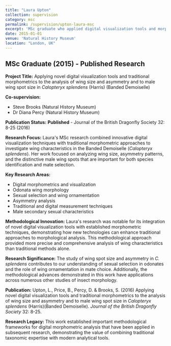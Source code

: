 ```yaml
---
title: "Laura Upton"
collection: supervision
category: msc
permalink: /supervision/upton-laura-msc
excerpt: 'MSc graduate who applied digital visualization tools and morphometrics to analyze wing characteristics in Calopteryx splendens.'
date: 2015-01-01
venue: 'Natural History Museum'
location: "London, UK"
---
```


## MSc Graduate (2015) - Published Research

**Project Title:** Applying novel digital visualization tools and traditional morphometrics to the analysis of wing size and asymmetry and to male wing spot size in *Calopteryx splendens* (Harris) (Banded Demoiselle)

**Co-supervision:** 
- Steve Brooks (Natural History Museum)
- Dr Diana Percy (Natural History Museum)

**Publication Status:** **Published** - Journal of the British Dragonfly Society 32: 8-25 (2016)

**Research Focus:**
Laura's MSc research combined innovative digital visualization techniques with traditional morphometric approaches to investigate wing characteristics in the Banded Demoiselle (*Calopteryx splendens*). Her work focused on analyzing wing size, asymmetry patterns, and the distinctive male wing spots that are important for both species identification and mate selection.

**Key Research Areas:**
- Digital morphometrics and visualization
- Odonata wing morphology
- Sexual selection and wing ornamentation
- Asymmetry analysis
- Traditional and digital measurement techniques
- Male secondary sexual characteristics

**Methodological Innovation:**
Laura's research was notable for its integration of novel digital visualization tools with established morphometric techniques, demonstrating how new technologies can enhance traditional approaches to morphological analysis. This methodological approach provided more precise and comprehensive analysis of wing characteristics than traditional methods alone.

**Research Significance:**
The study of wing spot size and asymmetry in *C. splendens* contributes to our understanding of sexual selection in odonates and the role of wing ornamentation in mate choice. Additionally, the methodological advances demonstrated in this work have applications across numerous other studies of insect morphology.

**Publication:**
Upton, L., Price, B., Percy, D. & Brooks, S. (2016) Applying novel digital visualization tools and traditional morphometrics to the analysis of wing size and asymmetry and to male wing spot size in *Calopteryx splendens* (Harris)(Banded Demoiselle). *Journal of the British Dragonfly Society* 32: 8-25.

**Research Legacy:**
This work established important methodological frameworks for digital morphometric analysis that have been applied in subsequent research, demonstrating the value of combining traditional taxonomic expertise with modern analytical tools.
